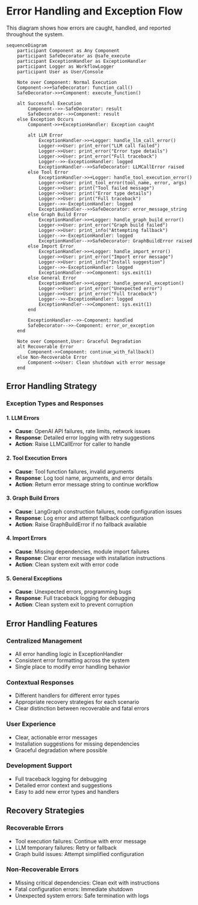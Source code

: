 # Error Handling and Exception Flow

This diagram shows how errors are caught, handled, and reported throughout the system.

```mermaid
sequenceDiagram
    participant Component as Any Component
    participant SafeDecorator as @safe_execute
    participant ExceptionHandler as ExceptionHandler
    participant Logger as WorkflowLogger
    participant User as User/Console

    Note over Component: Normal Execution
    Component->>+SafeDecorator: function_call()
    SafeDecorator->>+Component: execute_function()
    
    alt Successful Execution
        Component-->>-SafeDecorator: result
        SafeDecorator-->>Component: result
    else Exception Occurs
        Component->>+ExceptionHandler: Exception caught
        
        alt LLM Error
            ExceptionHandler->>+Logger: handle_llm_call_error()
            Logger->>User: print_error("LLM call failed")
            Logger->>User: print_error("Error type details")
            Logger->>User: print_error("Full traceback")
            Logger-->>-ExceptionHandler: logged
            ExceptionHandler-->>SafeDecorator: LLMCallError raised
        else Tool Error
            ExceptionHandler->>+Logger: handle_tool_execution_error()
            Logger->>User: print_tool_error(tool_name, error, args)
            Logger->>User: print("Tool failed message")
            Logger->>User: print("Error type details")
            Logger->>User: print("Full traceback")
            Logger-->>-ExceptionHandler: logged
            ExceptionHandler-->>SafeDecorator: error_message_string
        else Graph Build Error
            ExceptionHandler->>+Logger: handle_graph_build_error()
            Logger->>User: print_error("Graph build failed")
            Logger->>User: print_info("Attempting fallback")
            Logger-->>-ExceptionHandler: logged
            ExceptionHandler-->>SafeDecorator: GraphBuildError raised
        else Import Error
            ExceptionHandler->>+Logger: handle_import_error()
            Logger->>User: print_error("Import error message")
            Logger->>User: print_info("Install suggestion")
            Logger-->>-ExceptionHandler: logged
            ExceptionHandler-->>Component: sys.exit(1)
        else General Error
            ExceptionHandler->>+Logger: handle_general_exception()
            Logger->>User: print_error("Unexpected error")
            Logger->>User: print_error("Full traceback")
            Logger-->>-ExceptionHandler: logged
            ExceptionHandler-->>Component: sys.exit(1)
        end
        
        ExceptionHandler-->>-Component: handled
        SafeDecorator-->>-Component: error_or_exception
    end

    Note over Component,User: Graceful Degradation
    alt Recoverable Error
        Component->>Component: continue_with_fallback()
    else Non-Recoverable Error
        Component->>User: Clean shutdown with error message
    end
```

## Error Handling Strategy

### Exception Types and Responses

#### 1. LLM Errors
- **Cause**: OpenAI API failures, rate limits, network issues
- **Response**: Detailed error logging with retry suggestions
- **Action**: Raise LLMCallError for caller to handle

#### 2. Tool Execution Errors
- **Cause**: Tool function failures, invalid arguments
- **Response**: Log tool name, arguments, and error details
- **Action**: Return error message string to continue workflow

#### 3. Graph Build Errors
- **Cause**: LangGraph construction failures, node configuration issues
- **Response**: Log error and attempt fallback configuration
- **Action**: Raise GraphBuildError if no fallback available

#### 4. Import Errors
- **Cause**: Missing dependencies, module import failures
- **Response**: Clear error message with installation instructions
- **Action**: Clean system exit with error code

#### 5. General Exceptions
- **Cause**: Unexpected errors, programming bugs
- **Response**: Full traceback logging for debugging
- **Action**: Clean system exit to prevent corruption

## Error Handling Features

### Centralized Management
- All error handling logic in ExceptionHandler
- Consistent error formatting across the system
- Single place to modify error handling behavior

### Contextual Responses
- Different handlers for different error types
- Appropriate recovery strategies for each scenario
- Clear distinction between recoverable and fatal errors

### User Experience
- Clear, actionable error messages
- Installation suggestions for missing dependencies
- Graceful degradation where possible

### Development Support
- Full traceback logging for debugging
- Detailed error context and suggestions
- Easy to add new error types and handlers

## Recovery Strategies

### Recoverable Errors
- Tool execution failures: Continue with error message
- LLM temporary failures: Retry or fallback
- Graph build issues: Attempt simplified configuration

### Non-Recoverable Errors
- Missing critical dependencies: Clean exit with instructions
- Fatal configuration errors: Immediate shutdown
- Unexpected system errors: Safe termination with logs